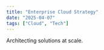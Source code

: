 ```yaml
---
title: "Enterprise Cloud Strategy"
date: "2025-04-07"
tags: ["Cloud", "Tech"]
---
```


Architecting solutions at scale.